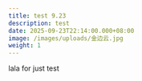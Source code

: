 ```yaml
---
title: test 9.23
description: test
date: 2025-09-23T22:14:00.000+08:00
image: /images/uploads/金边云.jpg
weight: 1
---
```

lala for just test

